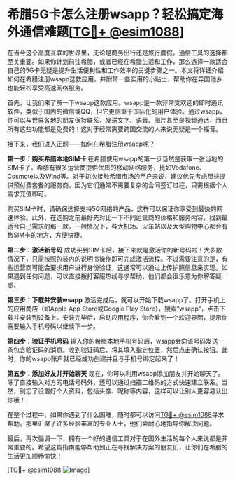 # 希腊5G卡怎么注册wsapp？轻松搞定海外通信难题[[TG💪+ @esim1088](https://t.me/s/esim1088)]

在当今这个高度互联的世界里，无论是商务出行还是旅行度假，通信工具的选择都至关重要。如果你计划前往希腊，或者已经在希腊生活和工作，那么选择一款适合自己的5G卡无疑是提升生活便利性和工作效率的关键步骤之一。本文将详细介绍如何在希腊注册wsapp这款应用，并附带一些实用的小贴士，帮助你在异国他乡也能轻松享受高速网络服务。

首先，让我们来了解一下wsapp这款应用。wsapp是一款非常受欢迎的即时通讯软件，类似于国内的微信或QQ，但它更侧重于国际化的用户体验。通过wsapp，你可以与世界各地的朋友保持联系，发送文字、语音、图片甚至是视频通话，而且所有这些功能都是免费的！这对于经常需要跨国交流的人来说无疑是一个福音。

接下来，我们进入正题——如何在希腊注册wsapp呢？

**第一步：购买希腊本地SIM卡**
在希腊使用wsapp的第一步当然是获取一张当地的SIM卡了。希腊有很多运营商提供优质的移动网络服务，比如Vodafone、Cosmote以及Wind等。对于初次接触希腊市场的用户来说，建议优先考虑那些提供预付费套餐的服务商，因为它们通常不需要复杂的合同签订过程，只需根据个人需求充值即可。

购买SIM卡时，请确保选择支持5G网络的产品，这样可以保证你享受到最快的网速体验。此外，在选购之前最好先对比一下不同运营商的价格和服务内容，找到最适合自己需求的那一款。一般情况下，各大机场、火车站以及大型购物中心都会有售SIM卡的地方，方便快捷。

**第二步：激活新号码**
成功买到SIM卡后，接下来就是激活你的新号码啦！大多数情况下，只需按照包装内的说明书操作即可完成激活流程。不过需要注意的是，有些运营商可能会要求用户进行身份验证，这通常可以通过上传护照信息来实现。如果遇到任何问题，可以直接拨打客服热线寻求帮助，他们都会很乐意为你解答疑惑。

**第三步：下载并安装wsapp**
激活完成后，就可以开始下载wsapp了。打开手机上的应用商店（如Apple App Store或Google Play Store），搜索“wsapp”，点击下载并安装到设备上。安装完毕后，启动应用程序，你会看到一个欢迎界面，提示你需要输入手机号码以继续下一步。

**第四步：验证手机号码**
输入你的希腊本地手机号码后，wsapp会向该号码发送一条包含验证码的消息。收到验证码后，将其填入指定位置，然后点击确认按钮。此时，你的wsapp账户就已经成功创建并且与手机号绑定起来了！

**第五步：添加好友并开始聊天**
现在，你可以利用wsapp添加朋友并开始聊天了。除了直接输入对方的电话号码外，还可以通过扫描二维码的方式快速建立联系。当然，别忘了设置好个人资料，包括头像、昵称等内容，这样可以让别人更容易认出你哦！

在整个过程中，如果你遇到了什么困难，随时都可以访问[TG💪+ @esim1088](https://t.me/s/esim1088)寻求帮助。那里汇聚了许多经验丰富的专业人士，他们会耐心地指导你解决问题。

最后，再次强调一下，拥有一个好的通信工具对于在国外生活的每个人来说都是非常重要的。希望这篇指南能够帮助到正在寻找解决方案的朋友们，让你们在希腊的生活更加顺畅愉快！

[[TG💪+ @esim1088](https://t.me/s/esim1088) ![Image](https://i.postimg.cc/4NQfJmqS/Snipaste-2025-05-13-00-14-12.png)]